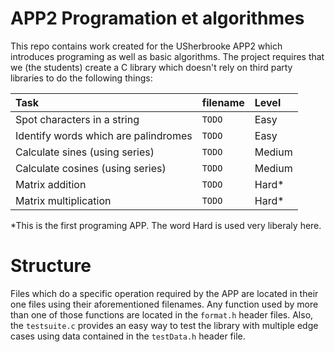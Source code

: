 # APP2 Programation et algorithmes

This repo contains work created for the USherbrooke APP2 which introduces
programing as well as basic algorithms. The project requires that we (the
students) create a C library which doesn't rely on third party libraries to do
the following things:

| Task                                  | filename    | Level    |
| :------------------------------------ | :---------- | :------- |
| Spot characters in a string           | `TODO`      | Easy     |
| Identify words which are palindromes  | `TODO`      | Easy     |
| Calculate sines (using series)        | `TODO`      | Medium   |
| Calculate cosines (using series)      | `TODO`      | Medium   |
| Matrix addition                       | `TODO`      | Hard*    |
| Matrix multiplication                 | `TODO`      | Hard*    |

*This is the first programing APP. The word Hard is used very liberaly here.

# Structure

Files which do a specific operation required by the APP are located in their
one files using their aforementioned filenames. Any function used by more than
one of those functions are located in the `format.h` header files. Also, the
`testsuite.c` provides an easy way to test the library with multiple edge cases
using data contained in the `testData.h` header file.
